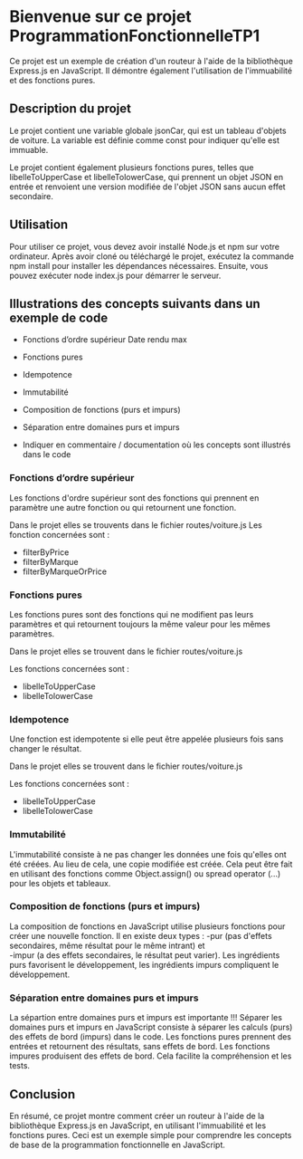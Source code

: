 # Bienvenue sur ce projet ProgrammationFonctionnelleTP1

Ce projet est un exemple de création d'un routeur à l'aide de la bibliothèque Express.js en JavaScript. Il démontre également l'utilisation de l'immuabilité et des fonctions pures.

## Description du projet

Le projet contient une variable globale jsonCar, qui est un tableau d'objets de voiture. La variable est définie comme const pour indiquer qu'elle est immuable.

Le projet contient également plusieurs fonctions pures, telles que libelleToUpperCase et libelleTolowerCase, qui prennent un objet JSON en entrée et renvoient une version modifiée de l'objet JSON sans aucun effet secondaire.

## Utilisation

Pour utiliser ce projet, vous devez avoir installé Node.js et npm sur votre ordinateur. Après avoir cloné ou téléchargé le projet, exécutez la commande npm install pour installer les dépendances nécessaires. Ensuite, vous pouvez exécuter node index.js pour démarrer le serveur.

## Illustrations des concepts suivants dans un exemple de code

- Fonctions d’ordre supérieur Date rendu max
- Fonctions pures
- Idempotence
- Immutabilité
- Composition de fonctions (purs et impurs)
- Séparation entre domaines purs et impurs

- Indiquer en commentaire / documentation où les concepts sont illustrés dans le code

### Fonctions d’ordre supérieur

Les fonctions d'ordre supérieur sont des fonctions qui prennent en paramètre une autre fonction ou qui retournent une fonction.

Dans le projet elles se trouvents dans le fichier routes/voiture.js
Les fonction concernées sont :

- filterByPrice
- filterByMarque
- filterByMarqueOrPrice

### Fonctions pures

Les fonctions pures sont des fonctions qui ne modifient pas leurs paramètres et qui retournent toujours la même valeur pour les mêmes paramètres.

Dans le projet elles se trouvent dans le fichier routes/voiture.js

Les fonctions concernées sont :

- libelleToUpperCase
- libelleTolowerCase

### Idempotence

Une fonction est idempotente si elle peut être appelée plusieurs fois sans changer le résultat.

Dans le projet elles se trouvent dans le fichier routes/voiture.js

Les fonctions concernées sont :

- libelleToUpperCase
- libelleTolowerCase

### Immutabilité

L'immutabilité consiste à ne pas changer les données une fois qu'elles ont été créées. Au lieu de cela, une copie modifiée est créée.
Cela peut être fait en utilisant des fonctions comme Object.assign() ou spread operator (...) pour les objets et tableaux.

### Composition de fonctions (purs et impurs)

La composition de fonctions en JavaScript utilise plusieurs fonctions pour créer une nouvelle fonction.
Il en existe deux types :
    -pur (pas d'effets secondaires, même résultat pour le même intrant) et  
    -impur (a des effets secondaires, le résultat peut varier). Les ingrédients purs favorisent le développement, les ingrédients impurs compliquent le développement.

### Séparation entre domaines purs et impurs

La sépartion entre domaines purs et impurs est importante !!!
Séparer les domaines purs et impurs en JavaScript consiste à séparer les calculs (purs) des effets de bord (impurs) dans le code. Les fonctions pures prennent des entrées et retournent des résultats, sans effets de bord. Les fonctions impures produisent des effets de bord. Cela facilite la compréhension et les tests.

## Conclusion

En résumé, ce projet montre comment créer un routeur à l'aide de la bibliothèque Express.js en JavaScript, en utilisant l'immuabilité et les fonctions pures. Ceci est un exemple simple pour comprendre les concepts de base de la programmation fonctionnelle en JavaScript.
